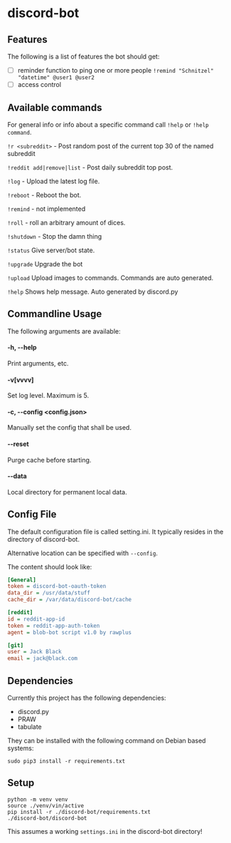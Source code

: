 # discord-bot


## Features

The following is a list of features the bot should get:

- [ ] reminder function to ping one or more people
  `!remind "Schnitzel" "datetime" @user1 @user2`
- [ ] access control

## Available commands

For general info or info about a specific command call `!help` or `!help command`.

`!r <subreddit>` -  Post random post of the current top 30 of the named subreddit

`!reddit add|remove|list` - Post daily subreddit top post.

`!log` - Upload the latest log file.

`!reboot` - Reboot the bot.

`!remind` - not implemented

`!roll` -  roll an arbitrary amount of dices.

`!shutdown` - Stop the damn thing

`!status`    Give server/bot state.

`!upgrade`   Upgrade the bot

`!upload`    Upload images to commands. Commands are auto generated.

`!help`      Shows help message. Auto generated by discord.py

## Commandline Usage

The following arguments are available:

#### -h, --help

  Print arguments, etc.

#### -v[vvvv]

Set log level. Maximum is 5.

#### -c, --config <config.json>

Manually set the config that shall be used.

#### --reset

Purge cache before starting.

#### --data <directory>

Local directory for permanent local data.

## Config File

The default configuration file is called setting.ini.
It typically resides in the directory of discord-bot.

Alternative location can be specified with `--config`.

The content should look like:

```INI
[General]
token = discord-bot-oauth-token
data_dir = /usr/data/stuff
cache_dir = /var/data/discord-bot/cache

[reddit]
id = reddit-app-id
token = reddit-app-auth-token
agent = blob-bot script v1.0 by rawplus

[git]
user = Jack Black
email = jack@black.com
```

## Dependencies

Currently this project has the following dependencies:

- discord.py
- PRAW
- tabulate

They can be installed with the following command on Debian based systems:

`sudo pip3 install -r requirements.txt`

## Setup

    python -m venv venv
    source ./venv/vin/active
    pip install -r ./discord-bot/requirements.txt
    ./discord-bot/discord-bot
    
This assumes a working `settings.ini` in the discord-bot directory!
